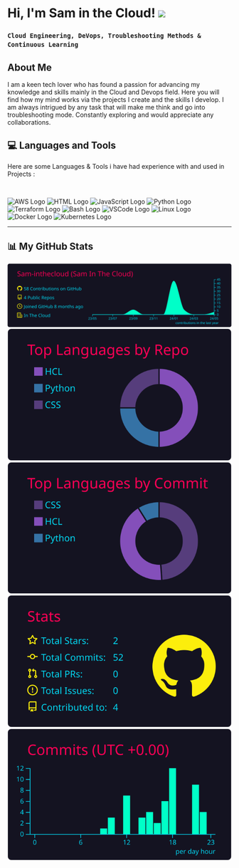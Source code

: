# 

# Hi, I'm Sam in the Cloud! <img src="https://raw.githubusercontent.com/MartinHeinz/MartinHeinz/master/wave.gif" width="30px">

### **`Cloud Engineering, DeVops, Troubleshooting Methods & Continuous Learning`**

## About Me

I am a keen tech lover who has found a passion for advancing my knowledge and skills mainly in the Cloud and Devops field. Here you will find how my mind works via the projects I create and the skills I develop.
I am always intrigued by any task that will make me think and go into troubleshooting mode. Constantly exploring and would appreciate any collaborations.

## 💻 Languages and Tools

Here are some Languages & Tools i have had experience with and used in Projects :

<br>
<p>

<img src="https://cdn.worldvectorlogo.com/logos/aws-2.svg" alt="AWS Logo" width="50" height="50"/>
<img src="https://www.svgrepo.com/show/303205/html-5-logo.svg" alt="HTML Logo" width="50" height="50"/>
<img src="https://cdn.worldvectorlogo.com/logos/logo-javascript.svg" alt="JavaScript Logo" width="50" height="50"/>
<img src="https://cdn.worldvectorlogo.com/logos/python-5.svg" alt="Python Logo" width="50" height="50"/>
<img src="https://user-images.githubusercontent.com/25181517/183345121-36788a6e-5462-424a-be67-af1ebeda79a2.png" alt="Terraform Logo" width="50" height="50"/>
<img src="https://cdn.worldvectorlogo.com/logos/bash-1.svg" alt="Bash Logo" width="50" height="50"/>
<img src="https://cdn.worldvectorlogo.com/logos/visual-studio-code-1.svg" alt="VSCode Logo" width="50" height="50"/>
<img src="https://cdn.jsdelivr.net/gh/devicons/devicon/icons/linux/linux-original.svg" alt="Linux Logo" width="50" height="50"/>
<img src="https://cdn.jsdelivr.net/gh/devicons/devicon/icons/docker/docker-original.svg" alt="Docker Logo" width="50" height="50"/>
<img src="https://cdn.jsdelivr.net/gh/devicons/devicon/icons/kubernetes/kubernetes-plain.svg" alt="Kubernetes Logo" width="50" height="50"/>
</p>

---

## 📊 My GitHub Stats


[![](https://raw.githubusercontent.com/Sam-inthecloud/Sam-inthecloud/master/profile-summary-card-output/2077/0-profile-details.svg)](https://github.com/vn7n24fzkq/github-profile-summary-cards)
[![](https://raw.githubusercontent.com/Sam-inthecloud/Sam-inthecloud/master/profile-summary-card-output/2077/1-repos-per-language.svg)](https://github.com/vn7n24fzkq/github-profile-summary-cards) [![](https://raw.githubusercontent.com/Sam-inthecloud/Sam-inthecloud/master/profile-summary-card-output/2077/2-most-commit-language.svg)](https://github.com/vn7n24fzkq/github-profile-summary-cards)
[![](https://raw.githubusercontent.com/Sam-inthecloud/Sam-inthecloud/master/profile-summary-card-output/2077/3-stats.svg)](https://github.com/vn7n24fzkq/github-profile-summary-cards) [![](https://raw.githubusercontent.com/Sam-inthecloud/Sam-inthecloud/master/profile-summary-card-output/2077/4-productive-time.svg)](https://github.com/vn7n24fzkq/github-profile-summary-cards)


